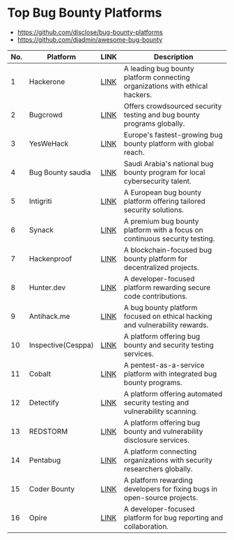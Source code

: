 # Top Bug Bounty Platforms
- https://github.com/disclose/bug-bounty-platforms
- https://github.com/djadmin/awesome-bug-bounty


| No. | Platform           | LINK                                                                 | Description                                                                 |
|-----|--------------------|----------------------------------------------------------------------|-----------------------------------------------------------------------------|
| 1   | Hackerone          | [LINK](https://hackerone.com/bug-bounty-programs) | A leading bug bounty platform connecting organizations with ethical hackers.|
| 2   | Bugcrowd           | [LINK](https://bugcrowd.com/engagements)          | Offers crowdsourced security testing and bug bounty programs globally.     |
| 3   | YesWeHack          | [LINK](https://yeswehack.com/programs)            | Europe's fastest-growing bug bounty platform with global reach.            |
| 4   | Bug Bounty saudia  | [LINK](https://bugbounty.sa/leaderboard)          | Saudi Arabia's national bug bounty program for local cybersecurity talent. 
| 5   | Intigriti          | [LINK](https://www.intigriti.com/)                | A European bug bounty platform offering tailored security solutions.       |
| 6   | Synack             | [LINK](https://www.synack.com/)                   | A premium bug bounty platform with a focus on continuous security testing.|
| 7   | Hackenproof        | [LINK](https://hackenproof.com/)                  | A blockchain-focused bug bounty platform for decentralized projects.       |
| 8   | Hunter.dev         | [LINK](https://huntr.dev/)                        | A developer-focused platform rewarding secure code contributions.          |
| 9   | Antihack.me        | [LINK](https://www.antihack.me/)                  | A bug bounty platform focused on ethical hacking and vulnerability rewards.|
| 10  | Inspective(Cesppa) | [LINK](http://www.inspectiv.com)                  | A platform offering bug bounty and security testing services.              |
| 11  | Cobalt             | [LINK](https://app.cobalt.io)                     | A pentest-as-a-service platform with integrated bug bounty programs.       |
| 12  | Detectify          | [LINK](https://detectify.com/)                    | A platform offering automated security testing and vulnerability scanning. |
| 13  | REDSTORM           | [LINK](https://www.redstorm.io)                   | A platform offering bug bounty and vulnerability disclosure services.      |
| 14  | Pentabug           | [LINK](https://www.pentabug.com/)                 | A platform connecting organizations with security researchers globally.    |
| 15  | Coder Bounty       | [LINK](https://www.coderbounty.com/)              | A platform rewarding developers for fixing bugs in open-source projects.   |
| 16  | Opire              | [LINK](https://opire.dev)                         | A developer-focused platform for bug reporting and collaboration.          |
